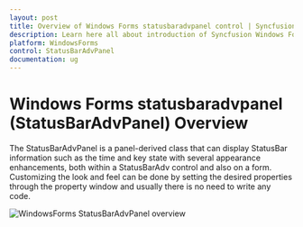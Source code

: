 ```yaml
---
layout: post
title: Overview of Windows Forms statusbaradvpanel control | Syncfusion
description: Learn here all about introduction of Syncfusion Windows Forms statusbaradvpanel (StatusBarAdvPanel) control and more details.
platform: WindowsForms
control: StatusBarAdvPanel
documentation: ug
---
```


# Windows Forms statusbaradvpanel (StatusBarAdvPanel) Overview

The StatusBarAdvPanel is a panel-derived class that can display StatusBar information such as the time and key state with several appearance enhancements, both within a StatusBarAdv control and also on a form. Customizing the look and feel can be done by setting the desired properties through the property window and usually there is no need to write any code.

![WindowsForms StatusBarAdvPanel overview](overview_images/windowsforms-statusbaradvpanel-overview.jpeg) 




